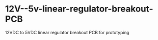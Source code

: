 # 12V--5v-linear-regulator-breakout-PCB
12VDC to 5VDC linear regulator breakout PCB for prototyping

